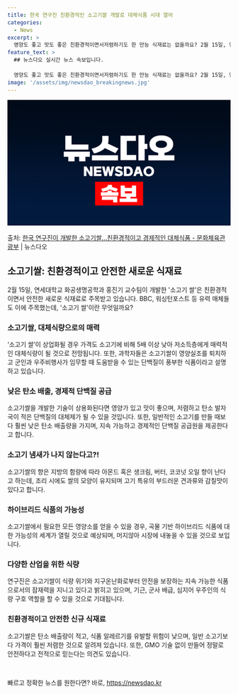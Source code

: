 ```yaml
---
title: 한국 연구진 친환경적인 소고기쌀 개발로 대체식품 시대 열어
categories:
  - News
excerpt: >
  영양도 좋고 맛도 좋은 친환경적이면서저렴하기도 한 만능 식재료는 없을까요? 2월 15일, 연세대학교 화공생명…
feature_text: >
  ## 뉴스다오 실시간 뉴스 속보입니다.

  영양도 좋고 맛도 좋은 친환경적이면서저렴하기도 한 만능 식재료는 없을까요? 2월 15일, 연세대학교 화공생명…
image: '/assets/img/newsdao_breakingnews.jpg'
---
```


![뉴스다오 속보](/assets/img/newsdao_breakingnews.jpg)

<p>출처: <a href="https://newsdao.kr/3391" rel="dofollow">한국 연구진이 개발한 소고기쌀…친환경적이고 경제적인 대체식품 - 문화체육관광부</a> | 뉴스다오</p>

<h2 data-ke-size="size26">소고기쌀: 친환경적이고 안전한 새로운 식재료</h2>
<p data-ke-size="size16">2월 15일, 연세대학교 화공생명공학과 홍진기 교수팀이 개발한 '소고기 쌀'은 친환경적이면서 안전한 새로운 식재료로 주목받고 있습니다. BBC, 워싱턴포스트 등 유력 매체들도 이에 주목했는데, '소고기 쌀'이란 무엇일까요?</p>

<h3>소고기쌀, 대체식량으로의 매력</h3>
<p data-ke-size="size16">‘소고기 쌀’이 상업화될 경우 가격도 소고기에 비해 5배 이상 낮아 저소득층에게 매력적인 대체식량이 될 것으로 전망됩니다. 또한, 과학자들은 소고기쌀이 영양실조를 퇴치하고 군인과 우주비행사가 임무할 때 도움받을 수 있는 단백질이 풍부한 식품이라고 설명하고 있습니다.</p>

<h3>낮은 탄소 배출, 경제적 단백질 공급</h3>
<p data-ke-size="size16">소고기쌀을 개발한 기술이 상용화된다면 영양가 있고 맛이 좋으며, 저렴하고 탄소 발자국이 적은 단백질의 대체제가 될 수 있을 것입니다. 또한, 일반적인 소고기를 만들 때보다 훨씬 낮은 탄소 배출량을 가지며, 지속 가능하고 경제적인 단백질 공급원을 제공한다고 합니다.</p>

<h3>소고기 냄새가 나지 않는다고?! </h3>
<p data-ke-size="size16">소고기쌀의 향은 지방의 함량에 따라 아몬드 혹은 생크림, 버터, 코코넛 오일 향이 난다고 하는데, 조리 시에도 쌀의 모양이 유지되며 고기 특유의 부드러운 견과류와 감칠맛이 있다고 합니다.</p>

<h3>하이브리드 식품의 가능성</h3>
<p data-ke-size="size16">소고기쌀에서 필요한 모든 영양소를 얻을 수 있을 경우, 곡물 기반 하이브리드 식품에 대한 가능성의 세계가 열릴 것으로 예상되며, 머지않아 시장에 내놓을 수 있을 것으로 보입니다.</p>

<h3>다양한 산업을 위한 식량</h3>
<p data-ke-size="size16">연구진은 소고기쌀이 식량 위기와 지구온난화로부터 안전을 보장하는 지속 가능한 식품으로서의 잠재력을 지니고 있다고 밝히고 있으며, 기근, 군사 배급, 심지어 우주인의 식량 구호 역할을 할 수 있을 것으로 기대됩니다.</p>

<h3>친환경적이고 안전한 신규 식재료</h3>
<p data-ke-size="size16">소고기쌀은 탄소 배출량이 적고, 식품 알레르기를 유발할 위험이 낮으며, 일반 소고기보다 가격이 훨씬 저렴한 것으로 알려져 있습니다. 또한, GMO 기술 없이 만들어 정말로 안전하다고 전적으로 믿는다는 의견도 있습니다.</p>

<p data-ke-size="size16">&nbsp;</p> 

빠르고 정확한 뉴스를 원한다면? 바로, <a href="https://newsdao.kr" rel="dofollow">https://newsdao.kr</a>



